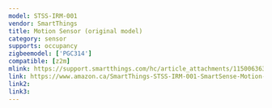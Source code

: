 ```yaml
---
model: STSS-IRM-001
vendor: SmartThings
title: Motion Sensor (original model)
category: sensor
supports: occupancy
zigbeemodel: ['PGC314']
compatible: [z2m]
mlink: https://support.smartthings.com/hc/article_attachments/115006363923/SmartSense%20Motion%20User%20Guide%20Original%20model.pdf
link: https://www.amazon.ca/SmartThings-STSS-IRM-001-SmartSense-Motion-Sensor/dp/B00GM7V8J2
link2: 
link3: 
---
```


